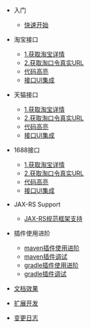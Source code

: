 - 入门

  - [快速开始](zh-cn/start/quickstart.md "快速开始")

- 淘宝接口
  - [1.获取淘宝详情](zh-cn/taobao/taoDetail.md)
  - [2.获取淘口令真实URL](zh-cn/taobao/passwordToUrl.md)
  - [代码高亮](zh-cn/diy/highlight.md)
  - [接口UI集成](zh-cn/diy/integrated.md)
  
- 天猫接口
  - [1.获取淘宝详情](zh-cn/taobao/taoDetail.md)
  - [2.获取淘口令真实URL](zh-cn/taobao/passwordToUrl.md)
  - [代码高亮](zh-cn/diy/highlight.md)
  - [接口UI集成](zh-cn/diy/integrated.md)
  
- 1688接口
  - [1.获取淘宝详情](zh-cn/taobao/taoDetail.md)
  - [2.获取淘口令真实URL](zh-cn/taobao/passwordToUrl.md)
  - [代码高亮](zh-cn/diy/highlight.md)
  - [接口UI集成](zh-cn/diy/integrated.md)
- JAX-RS Support
  - [JAX-RS规范框架支持](zh-cn/jaxrs/jaxrs.md "Jaxrs规范支持")
- 插件使用进阶
  - [maven插件使用进阶](zh-cn/plugins/maven_plugin.md "maven插件")
  - [maven插件调试](zh-cn/plugins/maven-plugin-debug.md "maven插件调试")
  - [gradle插件使用进阶](zh-cn/plugins/gradle_plugin.md "maven插件")
  - [gradle插件调试](zh-cn/plugins/gradle_plugin_debug.md "maven插件调试")
  
- [文档效果](docsImages.md)
- [扩展开发](expand.md)
- [变更日志](changelog.md)
